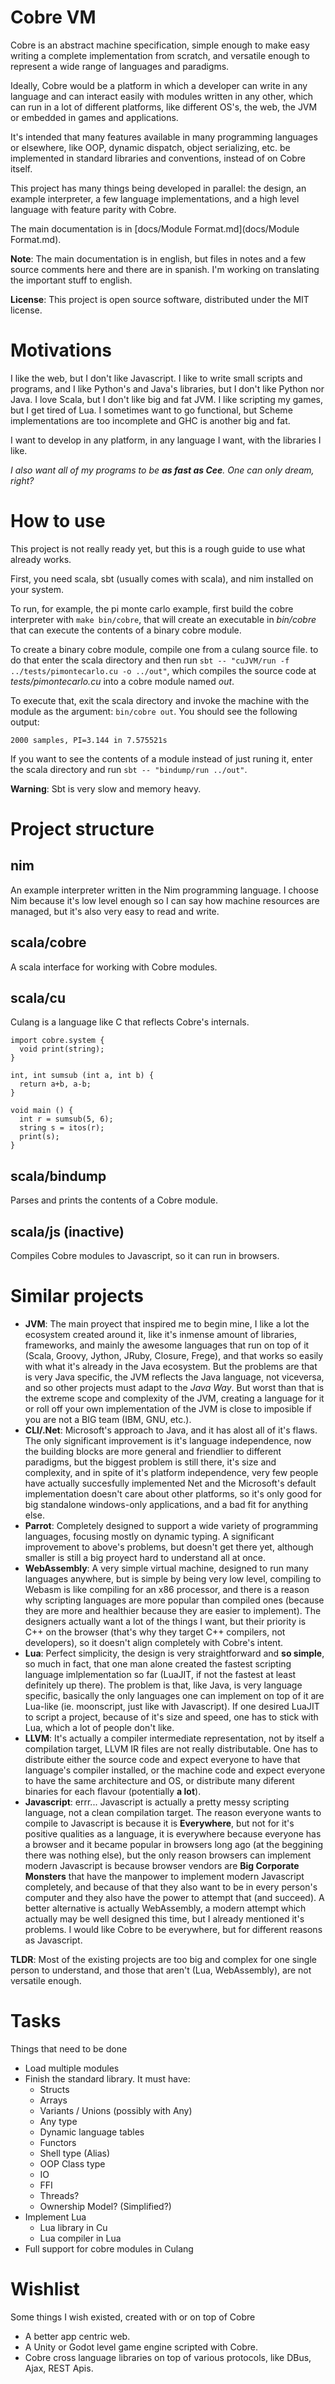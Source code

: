 # Cobre VM

Cobre is an abstract machine specification, simple enough to make easy writing a complete implementation from scratch, and versatile enough to represent a wide range of languages and paradigms.

Ideally, Cobre would be a platform in which a developer can write in any language and can interact easily with modules written in any other, which can run in a lot of different platforms, like different OS's, the web, the JVM or embedded in games and applications.

It's intended that many features available in many programming languages or elsewhere, like OOP, dynamic dispatch, object serializing, etc. be implemented in standard libraries and conventions, instead of on Cobre itself.

This project has many things being developed in parallel: the design, an example interpreter, a few language implementations, and a high level language with feature parity with Cobre.

The main documentation is in [docs/Module Format.md](docs/Module Format.md).

**Note**: The main documentation is in english, but files in notes and a few source comments here and there are in spanish. I'm working on translating the important stuff to english.

**License**: This project is open source software, distributed under the MIT license.

# Motivations

I like the web, but I don't like Javascript. I like to write small scripts and programs, and I like Python's and Java's libraries, but I don't like Python nor Java. I love Scala, but I don't like big and fat JVM. I like scripting my games, but I get tired of Lua. I sometimes want to go functional, but Scheme implementations are too incomplete and GHC is another big and fat.

I want to develop in any platform, in any language I want, with the libraries I like.

*I also want all of my programs to be **as fast as Cee**. One can only dream, right?*

# How to use

This project is not really ready yet, but this is a rough guide to use what already works.

First, you need scala, sbt (usually comes with scala), and nim installed on your system.

To run, for example, the pi monte carlo example, first build the cobre interpreter with `make bin/cobre`, that will create an executable in *bin/cobre* that can execute the contents of a binary cobre module.

To create a binary cobre module, compile one from a culang source file. to do that enter the scala directory and then run
`sbt -- "cuJVM/run -f ../tests/pimontecarlo.cu -o ../out"`, which compiles the source code at *tests/pimontecarlo.cu* into a cobre module named *out*.

To execute that, exit the scala directory and invoke the machine with the module as the argument: `bin/cobre out`. You should see the following output:

`2000 samples, PI=3.144 in 7.575521s`

If you want to see the contents of a module instead of just runing it, enter the scala directory and run `sbt -- "bindump/run ../out"`.

**Warning**: Sbt is very slow and memory heavy.

# Project structure

## nim

An example interpreter written in the Nim programming language. I choose Nim because it's low level enough so I can say how machine resources are managed, but it's also very easy to read and write.

## scala/cobre

A scala interface for working with Cobre modules.

## scala/cu

Culang is a language like C that reflects Cobre's internals.

```
import cobre.system {
  void print(string);
}

int, int sumsub (int a, int b) {
  return a+b, a-b;
}

void main () {
  int r = sumsub(5, 6);
  string s = itos(r);
  print(s);
}
```

## scala/bindump

Parses and prints the contents of a Cobre module.

## scala/js (inactive)

Compiles Cobre modules to Javascript, so it can run in browsers.

# Similar projects

- __JVM__: The main proyect that inspired me to begin mine, I like a lot the ecosystem created around it, like it's inmense amount of libraries, frameworks, and mainly the awesome languages that run on top of it (Scala, Groovy, Jython, JRuby, Closure, Frege), and that works so easily with what it's already in the Java ecosystem. But the problems are that is very Java specific, the JVM reflects the Java language, not viceversa, and so other projects must adapt to the *Java Way*. But worst than that is the extreme scope and complexity of the JVM, creating a language for it or roll off your own implementation of the JVM is close to imposible if you are not a BIG team (IBM, GNU, etc.).
- __CLI/.Net__: Microsoft's approach to Java, and it has alost all of it's flaws. The only significant improvement is it's language independence, now the building blocks are more general and friendlier to different paradigms, but the biggest problem is still there, it's size and complexity, and in spite of it's platform independence, very few people have actually succesfully implemented Net and the Microsoft's default implementation doesn't care about other platforms, so it's only good for big standalone windows-only applications, and a bad fit for anything else.
- __Parrot__: Completely designed to support a wide variety of programming languages, focusing mostly on dynamic typing. A significant improvement to above's problems, but doesn't get there yet, although smaller is still a big proyect hard to understand all at once.
- __WebAssembly__: A very simple virtual machine, designed to run many languages anywhere, but is simple by being very low level, compiling to Webasm is like compiling for an x86 processor, and there is a reason why scripting languages are more popular than compiled ones (because they are more and healthier because they are easier to implement). The designers actually want a lot of the things I want, but their priority is C++ on the browser (that's why they target C++ compilers, not developers), so it doesn't align completely with Cobre's intent.
- __Lua__: Perfect simplicity, the design is very straightforward and **so simple**, so much in fact, that one man alone created the fastest scripting language imlplementation so far (LuaJIT, if not the fastest at least definitely up there). The problem is that, like Java, is very language specific, basically the only languages one can implement on top of it are Lua-like (ie. moonscript, just like with Javascript). If one desired LuaJIT to script a project, because of it's size and speed, one has to stick with Lua, which a lot of people don't like.
- __LLVM__: It's actually a compiler intermediate representation, not by itself a compilation target, LLVM IR files are not really distributable. One has to distribute either the source code and expect everyone to have that language's compiler installed, or the machine code and expect everyone to have the same architecture and OS, or distribute many diferent binaries for each flavour (potentially **a lot**).
- __Javascript__: errr... Javascript is actually a pretty messy scripting language, not a clean compilation target. The reason everyone wants to compile to Javascript is because it is **Everywhere**, but not for it's positive qualities as a language, it is everywhere because everyone has a browser and it became popular in browsers long ago (at the beggining there was nothing else), but the only reason browsers can implement modern Javascript is because browser vendors are **Big Corporate Monsters** that have the manpower to implement modern Javascript completely, and because of that they also want to be in every person's computer and they also have the power to attempt that (and succeed). A better alternative is actually WebAssembly, a modern attempt which actually may be well designed this time, but I already mentioned it's problems. I would like Cobre to be everywhere, but for different reasons as Javascript.

**TLDR**: Most of the existing projects are too big and complex for one single person to understand, and those that aren't (Lua, WebAssembly), are not versatile enough.

# Tasks

Things that need to be done

- Load multiple modules
- Finish the standard library. It must have:
  + Structs
  + Arrays
  + Variants / Unions (possibly with Any)
  + Any type
  + Dynamic language tables
  + Functors
  + Shell type (Alias)
  + OOP Class type
  + IO
  + FFI
  + Threads?
  + Ownership Model? (Simplified?)
- Implement Lua
  + Lua library in Cu
  + Lua compiler in Lua
- Full support for cobre modules in Culang

# Wishlist

Some things I wish existed, created with or on top of Cobre

- A better app centric web.
- A Unity or Godot level game engine scripted with Cobre.
- Cobre cross language libraries on top of various protocols, like DBus, Ajax, REST Apis.

